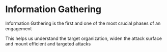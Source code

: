 # Information Gathering

Information Gathering is the first and one of the most crucial phases of an engagement

This helps us understand the target organization, widen the attack surface and mount efficient and targeted attacks
